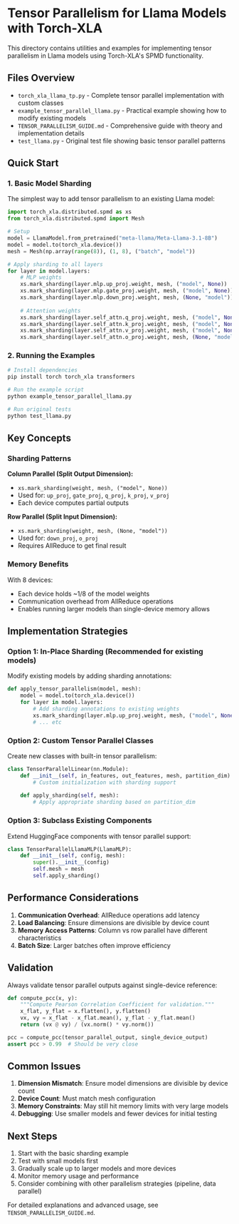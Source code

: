 # Tensor Parallelism for Llama Models with Torch-XLA

This directory contains utilities and examples for implementing tensor parallelism in Llama models using Torch-XLA's SPMD functionality.

## Files Overview

- `torch_xla_llama_tp.py` - Complete tensor parallel implementation with custom classes
- `example_tensor_parallel_llama.py` - Practical example showing how to modify existing models
- `TENSOR_PARALLELISM_GUIDE.md` - Comprehensive guide with theory and implementation details
- `test_llama.py` - Original test file showing basic tensor parallel patterns

## Quick Start

### 1. Basic Model Sharding

The simplest way to add tensor parallelism to an existing Llama model:

```python
import torch_xla.distributed.spmd as xs
from torch_xla.distributed.spmd import Mesh

# Setup
model = LlamaModel.from_pretrained("meta-llama/Meta-Llama-3.1-8B")
model = model.to(torch_xla.device())
mesh = Mesh(np.array(range(8)), (1, 8), ("batch", "model"))

# Apply sharding to all layers
for layer in model.layers:
    # MLP weights
    xs.mark_sharding(layer.mlp.up_proj.weight, mesh, ("model", None))
    xs.mark_sharding(layer.mlp.gate_proj.weight, mesh, ("model", None))
    xs.mark_sharding(layer.mlp.down_proj.weight, mesh, (None, "model"))
    
    # Attention weights  
    xs.mark_sharding(layer.self_attn.q_proj.weight, mesh, ("model", None))
    xs.mark_sharding(layer.self_attn.k_proj.weight, mesh, ("model", None))
    xs.mark_sharding(layer.self_attn.v_proj.weight, mesh, ("model", None))
    xs.mark_sharding(layer.self_attn.o_proj.weight, mesh, (None, "model"))
```

### 2. Running the Examples

```bash
# Install dependencies
pip install torch torch_xla transformers

# Run the example script
python example_tensor_parallel_llama.py

# Run original tests
python test_llama.py
```

## Key Concepts

### Sharding Patterns

**Column Parallel (Split Output Dimension):**
- `xs.mark_sharding(weight, mesh, ("model", None))`
- Used for: `up_proj`, `gate_proj`, `q_proj`, `k_proj`, `v_proj`
- Each device computes partial outputs

**Row Parallel (Split Input Dimension):**
- `xs.mark_sharding(weight, mesh, (None, "model"))`  
- Used for: `down_proj`, `o_proj`
- Requires AllReduce to get final result

### Memory Benefits

With 8 devices:
- Each device holds ~1/8 of the model weights
- Communication overhead from AllReduce operations
- Enables running larger models than single-device memory allows

## Implementation Strategies

### Option 1: In-Place Sharding (Recommended for existing models)

Modify existing models by adding sharding annotations:

```python
def apply_tensor_parallelism(model, mesh):
    model = model.to(torch_xla.device())
    for layer in model.layers:
        # Add sharding annotations to existing weights
        xs.mark_sharding(layer.mlp.up_proj.weight, mesh, ("model", None))
        # ... etc
```

### Option 2: Custom Tensor Parallel Classes

Create new classes with built-in tensor parallelism:

```python
class TensorParallelLinear(nn.Module):
    def __init__(self, in_features, out_features, mesh, partition_dim):
        # Custom initialization with sharding support
        
    def apply_sharding(self, mesh):
        # Apply appropriate sharding based on partition_dim
```

### Option 3: Subclass Existing Components

Extend HuggingFace components with tensor parallel support:

```python
class TensorParallelLlamaMLP(LlamaMLP):
    def __init__(self, config, mesh):
        super().__init__(config)
        self.mesh = mesh
        self.apply_sharding()
```

## Performance Considerations

1. **Communication Overhead**: AllReduce operations add latency
2. **Load Balancing**: Ensure dimensions are divisible by device count
3. **Memory Access Patterns**: Column vs row parallel have different characteristics
4. **Batch Size**: Larger batches often improve efficiency

## Validation

Always validate tensor parallel outputs against single-device reference:

```python
def compute_pcc(x, y):
    """Compute Pearson Correlation Coefficient for validation."""
    x_flat, y_flat = x.flatten(), y.flatten()
    vx, vy = x_flat - x_flat.mean(), y_flat - y_flat.mean()
    return (vx @ vy) / (vx.norm() * vy.norm())

pcc = compute_pcc(tensor_parallel_output, single_device_output)
assert pcc > 0.99  # Should be very close
```

## Common Issues

1. **Dimension Mismatch**: Ensure model dimensions are divisible by device count
2. **Device Count**: Must match mesh configuration
3. **Memory Constraints**: May still hit memory limits with very large models
4. **Debugging**: Use smaller models and fewer devices for initial testing

## Next Steps

1. Start with the basic sharding example
2. Test with small models first
3. Gradually scale up to larger models and more devices
4. Monitor memory usage and performance
5. Consider combining with other parallelism strategies (pipeline, data parallel)

For detailed explanations and advanced usage, see `TENSOR_PARALLELISM_GUIDE.md`.
